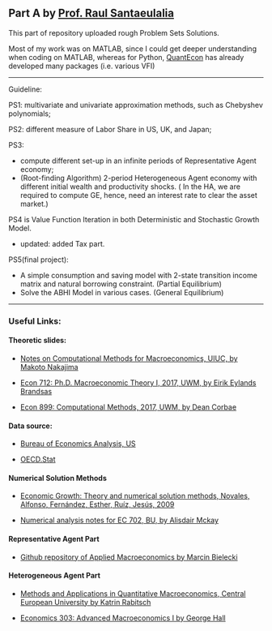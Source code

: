 ## Part A by [Prof. Raul Santaeulalia](http://r-santaeulalia.net/Quantitative-Macro-F18-UnitI.html)

This part of repository uploaded rough Problem Sets Solutions.

Most of my work was on MATLAB, since I could get deeper understanding when coding on MATLAB, whereas for Python,
[QuantEcon](https://lectures.quantecon.org/py/index.html) has already developed many packages (i.e. various VFI)

---

Guideline:

PS1: multivariate and univariate approximation methods, such as Chebyshev polynomials;  

PS2: different measure of Labor Share in US, UK, and Japan;

PS3:
- compute different set-up in an infinite periods of Representative Agent economy;
- (Root-finding Algorithm) 2-period Heterogeneous Agent economy with different initial wealth and productivity shocks. ( In the HA, we are required to compute GE, hence, need an interest rate to clear the asset market.)

PS4 is Value Function Iteration in both Deterministic and Stochastic Growth Model.
- updated: added Tax part.

PS5(final project): 
- A simple consumption and saving model with 2-state transition income matrix and natural borrowing constraint. (Partial Equilibrium)
- Solve the ABHI Model in various cases. (General Equilibrium)

---
### Useful Links:

#### Theoretic slides:
- [Notes on Computational Methods for Macroeconomics, UIUC, by Makoto Nakajima](https://sites.google.com/site/makotonakajima/notes)

- [Econ 712: Ph.D. Macroeconomic Theory I, 2017, UWM, by Eirik Eylands Brandsas](https://sites.google.com/site/eirikbrandsaas/teaching/econ712_2017)

- [Econ 899: Computational Methods, 2017, UWM, by Dean Corbae](https://sites.google.com/a/wisc.edu/deancorbae/teaching)

#### Data source:
- [Bureau of Economics Analysis, US](https://apps.bea.gov/iTable/iTable.cfm?reqid=19&step=2#reqid=19&step=2&isuri=1&1921=survey)

- [OECD.Stat](https://stats.oecd.org/#)

#### Numerical Solution Methods
- [Economic Growth: Theory and numerical solution methods, Novales, Alfonso, Fernández, Esther, Ruíz, Jesús, 2009](https://www.ucm.es/fundamentos-analisis-economico2/growth-textbook)

- [Numerical analysis notes for EC 702, BU, by Alisdair Mckay](http://people.bu.edu/amckay/EC702/index.html)

#### Representative Agent Part

- [Github repository of Applied Macroeconomics by Marcin Bielecki ](http://coin.wne.uw.edu.pl/mbielecki/index.php?show=LecturesApplied_Macroeconomics)


#### Heterogeneous Agent Part

- [Methods and Applications in Quantitative Macroeconomics, Central European University by Katrin Rabitsch](https://sites.google.com/site/katrinrabitsch/teaching/quantmacro2012)

- [Economics 303: Advanced Macroeconomics I by George Hall](http://people.brandeis.edu/~ghall/econ303/)
